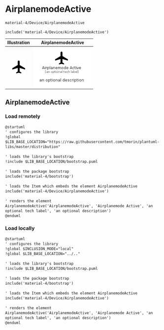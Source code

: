 # AirplanemodeActive


```text
material-4/Device/AirplanemodeActive
```

```text
include('material-4/Device/AirplanemodeActive')
```



| Illustration | AirplanemodeActive |
| :---: | :---: |
| ![illustration for Illustration](../../material-4/Device/AirplanemodeActive.png) | ![illustration for AirplanemodeActive](../../material-4/Device/AirplanemodeActive.Local.png) |




## AirplanemodeActive

### Load remotely
```plantuml
@startuml
' configures the library
!global $LIB_BASE_LOCATION="https://raw.githubusercontent.com/tmorin/plantuml-libs/master/distribution"

' loads the library's bootstrap
!include $LIB_BASE_LOCATION/bootstrap.puml

' loads the package bootstrap
include('material-4/bootstrap')

' loads the Item which embeds the element AirplanemodeActive
include('material-4/Device/AirplanemodeActive')

' renders the element
AirplanemodeActive('AirplanemodeActive', 'Airplanemode Active', 'an optional tech label', 'an optional description')
@enduml
```

### Load locally
```plantuml
@startuml
' configures the library
!global $INCLUSION_MODE="local"
!global $LIB_BASE_LOCATION="../.."

' loads the library's bootstrap
!include $LIB_BASE_LOCATION/bootstrap.puml

' loads the package bootstrap
include('material-4/bootstrap')

' loads the Item which embeds the element AirplanemodeActive
include('material-4/Device/AirplanemodeActive')

' renders the element
AirplanemodeActive('AirplanemodeActive', 'Airplanemode Active', 'an optional tech label', 'an optional description')
@enduml
```

